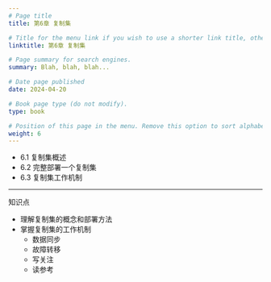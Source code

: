 ```yaml
---
# Page title
title: 第6章 复制集

# Title for the menu link if you wish to use a shorter link title, otherwise remove this option.
linktitle: 第6章 复制集

# Page summary for search engines.
summary: Blah, blah, blah...

# Date page published
date: 2024-04-20

# Book page type (do not modify).
type: book

# Position of this page in the menu. Remove this option to sort alphabetically.
weight: 6
---
```



- 6.1  复制集概述
- 6.2  完整部署一个复制集
- 6.3  复制集工作机制
---
知识点
- 理解复制集的概念和部署方法
- 掌握复制集的工作机制
   - 数据同步
   - 故障转移
   - 写关注
   - 读参考

